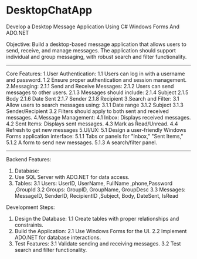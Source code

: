 # DesktopChatApp
Develop a Desktop Message Application Using C# Windows Forms And ADO.NET

Objective:
Build a desktop-based message application that allows users to send, receive, and manage messages. The application should support individual and group messaging, with robust search and filter functionality.
________________________________________
Core Features:
1.User Authentication:
    1.1 Users can log in with a username and password.
    1.2 Ensure proper authentication and session management.
2.Messaging:
    2.1.1 Send and Receive Messages:
        2.1.2 Users can send messages to other users.
        2.1.3 Messages should include:
        2.1.4 Subject
        2.1.5 Body
        2.1.6 Date Sent
        2.1.7 Sender
        2.1.8 Recipient
3.Search and Filter:
    3.1 Allow users to search messages using:
        3.1.1 Date range
        3.1.2 Subject
        3.1.3 Sender/Recipient
    3.2 Filters should apply to both sent and received messages.
4.Message Management:
    4.1 Inbox: Displays received messages.
    4.2 Sent Items: Displays sent messages.
    4.3 Mark as Read/Unread.
    4.4 Refresh to get new messages
5.UI/UX:
    5.1 Design a user-friendly Windows Forms application interface:
        5.1.1 Tabs or panels for "Inbox," "Sent Items," 
        5.1.2 A form to send new messages.
        5.1.3 A search/filter panel.
________________________________________


Backend Features:
1. Database:
2. Use SQL Server with ADO.NET for data access.
3. Tables:
    3.1	Users: UserID, UserName, FullName ,phone,Password ,GroupId
    3.2	Groups: GroupID, GroupName, GroupDesc 
    3.3	Messages: MessageID, SenderID, RecipientID  ,Subject, Body, DateSent, IsRead

Development Steps:
1. Design the Database:
    1.1	Create tables with proper relationships and constraints.
2.	Build the Application:
    2.1 Use Windows Forms for the UI.
    2.2 Implement ADO.NET for database interactions.
3.	Test Features:
    3.1 Validate sending and receiving messages.
    3.2 Test search and filter functionality.


 

